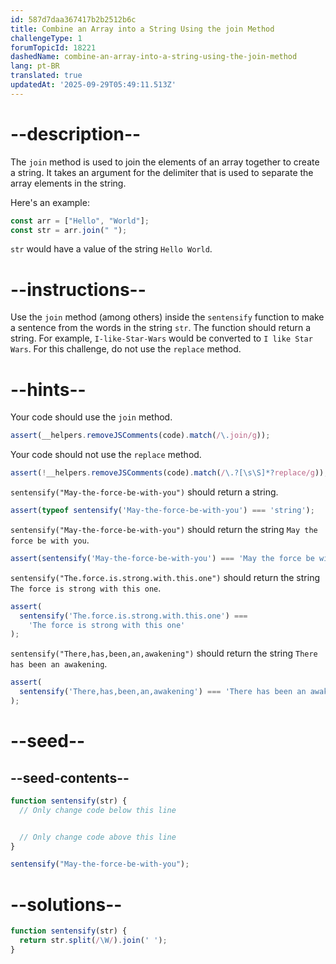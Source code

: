 ```yaml
---
id: 587d7daa367417b2b2512b6c
title: Combine an Array into a String Using the join Method
challengeType: 1
forumTopicId: 18221
dashedName: combine-an-array-into-a-string-using-the-join-method
lang: pt-BR
translated: true
updatedAt: '2025-09-29T05:49:11.513Z'
---
```


# --description--

The `join` method is used to join the elements of an array together to create a string. It takes an argument for the delimiter that is used to separate the array elements in the string.

Here's an example:

```js
const arr = ["Hello", "World"];
const str = arr.join(" ");
```

`str` would have a value of the string `Hello World`.
# --instructions--

Use the `join` method (among others) inside the `sentensify` function to make a sentence from the words in the string `str`. The function should return a string. For example, `I-like-Star-Wars` would be converted to `I like Star Wars`. For this challenge, do not use the `replace` method.

# --hints--

Your code should use the `join` method.

```js
assert(__helpers.removeJSComments(code).match(/\.join/g));
```

Your code should not use the `replace` method.

```js
assert(!__helpers.removeJSComments(code).match(/\.?[\s\S]*?replace/g));
```

`sentensify("May-the-force-be-with-you")` should return a string.

```js
assert(typeof sentensify('May-the-force-be-with-you') === 'string');
```

`sentensify("May-the-force-be-with-you")` should return the string `May the force be with you`.

```js
assert(sentensify('May-the-force-be-with-you') === 'May the force be with you');
```

`sentensify("The.force.is.strong.with.this.one")` should return the string `The force is strong with this one`.

```js
assert(
  sentensify('The.force.is.strong.with.this.one') ===
    'The force is strong with this one'
);
```

`sentensify("There,has,been,an,awakening")` should return the string `There has been an awakening`.

```js
assert(
  sentensify('There,has,been,an,awakening') === 'There has been an awakening'
);
```

# --seed--

## --seed-contents--

```js
function sentensify(str) {
  // Only change code below this line


  // Only change code above this line
}

sentensify("May-the-force-be-with-you");
```

# --solutions--

```js
function sentensify(str) {
  return str.split(/\W/).join(' ');
}
```

